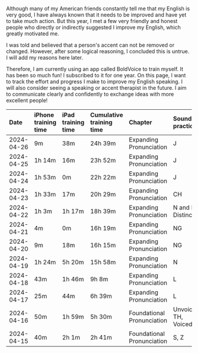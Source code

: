 Although many of my American friends constantly tell me that my English is very good, I have always known that it needs to be improved and have yet to take much action. But this year, I met a few very friendly and honest people who directly or indirectly suggested I improve my English, which greatly motivated me. 

I was told and believed that a person's accent can not be removed or changed. However, after some logical reasoning, I concluded this is untrue. I will add my reasons here later. 

Therefore, I am currently using an app called BoldVoice to train myself. It has been so much fun! I subscribed to it for one year. On this page, I want to track the effort and progress I make to improve my English speaking. I will also consider seeing a speaking or accent therapist in the future. I aim to communicate clearly and confidently to exchange ideas with more excellent people!

| Date        | iPhone training time | iPad training time | Cumulative training time | Chapter | Sound practiced | Example words | 
| :-----      | :-----     | :-----    | :-----     | :----         | :-----    | :--- |
| 2024-04-26  | 9m         | 38m       |  24h 39m   |  Expanding Pronunciation      |  J       | judge        |
| 2024-04-25  | 1h 14m     | 16m       |  23h 52m   |  Expanding Pronunciation      |  J       | journalist   |
| 2024-04-24  | 1h 53m     | 0m        |  22h 22m   |  Expanding Pronunciation      |  J       | conjugation  |
| 2024-04-23  | 1h 33m     | 17m       |  20h 29m   |  Expanding Pronunciation      |  CH      | approachable |
| 2024-04-22  | 1h 3m      | 1h 17m    |  18h 39m   |  Expanding Pronunciation      |  N and L Distinction | doll, mental |
| 2024-04-21  | 4m         | 0m        |  16h 19m   |  Expanding Pronunciation      |    NG    | Jumping-off point |
| 2024-04-20  | 9m         | 18m       |  16h 15m   |  Expanding Pronunciation      |    NG    | blessing |
| 2024-04-19  | 1h 24m     | 5h 20m    |  15h 58m   |  Expanding Pronunciation      |    N     | original |
| 2024-04-18  | 43m        | 1h 46m    |  9h 8m     |  Expanding Pronunciation      |    L       | angel |
| 2024-04-17  | 25m        | 44m       |  6h 39m    |  Expanding Pronunciation      |    L     | well  |
| 2024-04-16  | 50m        | 1h 59m    |  5h 30m    |  Foundational Pronunciation    |   Unvoiced TH, Voiced TH  | healthy, southern |
| 2024-04-15  | 40m        | 2h 1m     |  2h 41m    |  Foundational Pronunciation  |  S, Z   | assess, position|


